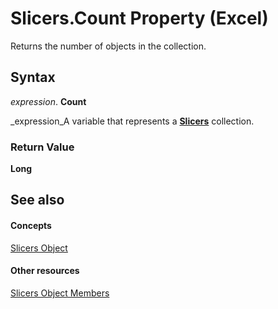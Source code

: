 
# Slicers.Count Property (Excel)

Returns the number of objects in the collection.


## Syntax

 _expression_. **Count**

 _expression_A variable that represents a  **[Slicers](12b67ff5-cf66-35d1-2c72-9aa2f4a396a0.md)** collection.


### Return Value

 **Long**


## See also


#### Concepts


 [Slicers Object](12b67ff5-cf66-35d1-2c72-9aa2f4a396a0.md)
#### Other resources


 [Slicers Object Members](e3afc17e-349d-a809-828b-01abcab42e99.md)
